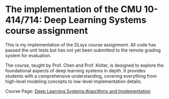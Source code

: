 # The implementation of the CMU 10-414/714: Deep Learning Systems course assignment
This is  my implementation of the DLsys course assignment. All code has passed the unit tests but has not yet been submitted to the remote grading system for evaluation.

The course, taught by Prof. Chen and Prof. Kolter, is designed to explore the foundational aspects of deep learning systems in depth. It provides students with a comprehensive understanding, covering everything from high-level modeling concepts to low-level implementation details.

Course Page: [Deep Learning Systems:Algorithms and Implementation](https://dlsyscourse.org/)